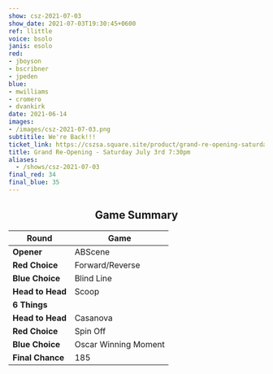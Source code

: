 ```yaml
---
show: csz-2021-07-03
show_date: 2021-07-03T19:30:45+0600
ref: llittle
voice: bsolo
janis: esolo
red:
- jboyson
- bscribner
- jpeden
blue:
- mwilliams
- cromero
- dvankirk
date: 2021-06-14
images:
- /images/csz-2021-07-03.png
subtitile: We're Back!!!
ticket_link: https://cszsa.square.site/product/grand-re-opening-saturday-july-3rd/200?cs=true
title: Grand Re-Opening - Saturday July 3rd 7:30pm
aliases:
  - /shows/csz-2021-07-03
final_red: 34
final_blue: 35
---
```


<center>

## Game Summary

| **Round** | **Game** |
|--------------|------|
| **Opener**       |ABScene|
| **Red Choice**   |Forward/Reverse|
| **Blue Choice**  |Blind Line|
| **Head to Head** |Scoop|
| **6 Things**   ||
| **Head to Head** |Casanova|
| **Red Choice**   |Spin Off|
| **Blue Choice**  |Oscar Winning Moment|
| **Final Chance** |185|



</center>
